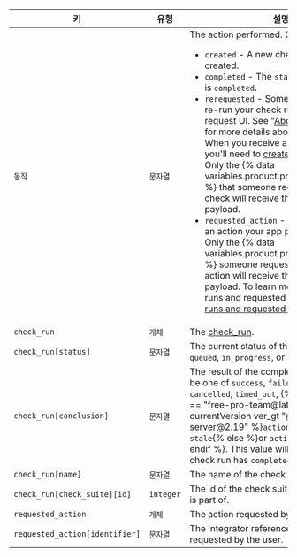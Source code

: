 | 키                              | 유형        | 설명                                                                                                                                                                                                                                                                                                                    |
| ------------------------------ | --------- | --------------------------------------------------------------------------------------------------------------------------------------------------------------------------------------------------------------------------------------------------------------------------------------------------------------------- |
| `동작`                           | `문자열`     | The action performed. Can be one of: <ul><li> `created` - A new check run was created.</li><li> `completed` - The `status` of the check run is `completed`.</li><li> `rerequested` - Someone requested to re-run your check run from the pull request UI. See "[About status checks](/articles/about-status-checks#checks)" for more details about the GitHub UI. When you receive a `rerequested` action, you'll need to [create a new check run](/v3/checks/runs/#create-a-check-run). Only the {% data variables.product.prodname_github_app %} that someone requests to re-run the check will receive the `rerequested` payload.</li><li> `requested_action` - Someone requested an action your app provides to be taken. Only the {% data variables.product.prodname_github_app %} someone requests to perform an action will receive the `requested_action` payload. To learn more about check runs and requested actions, see "[Check runs and requested actions](/v3/checks/runs/#check-runs-and-requested-actions)."</li></ul>                                                                                                                                                                                                                                                         |
| `check_run`                    | `개체`      | The [check_run](/v3/checks/runs/#get-a-check-run).                                                                                                                                                                                                                                                                    |
| `check_run[status]`            | `문자열`     | The current status of the check run. Can be `queued`, `in_progress`, or `completed`.                                                                                                                                                                                                                                  |
| `check_run[conclusion]`        | `문자열`     | The result of the completed check run. Can be one of `success`, `failure`, `neutral`, `cancelled`, `timed_out`,  {% if currentVersion == "free-pro-team@latest" or currentVersion ver_gt "enterprise-server@2.19" %}`action_required` or `stale`{% else %}or `action_required`{% endif %}. This value will be `null` until the check run has `completed`. |
| `check_run[name]`              | `문자열`     | The name of the check run.                                                                                                                                                                                                                                                                                            |
| `check_run[check_suite][id]`   | `integer` | The id of the check suite that this check run is part of.                                                                                                                                                                                                                                                             |
| `requested_action`             | `개체`      | The action requested by the user.                                                                                                                                                                                                                                                                                     |
| `requested_action[identifier]` | `문자열`     | The integrator reference of the action requested by the user.                                                                                                                                                                                                                                                         |